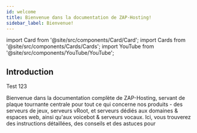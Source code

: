 ```yaml
---
id: welcome
title: Bienvenue dans la documentation de ZAP-Hosting!
sidebar_label: Bienvenue!
---
```


import Card from '@site/src/components/Card/Card';
import Cards from '@site/src/components/Cards/Cards';
import YouTube from '@site/src/components/YouTube/YouTube';

## Introduction 

Test 123

Bienvenue dans la documentation complète de ZAP-Hosting, servant de plaque tournante centrale pour tout ce qui concerne nos produits - des serveurs de jeux, serveurs vRoot, et serveurs dédiés aux domaines & espaces web, ainsi qu'aux voicebot & serveurs vocaux. Ici, vous trouverez des instructions détaillées, des conseils et des astuces pour